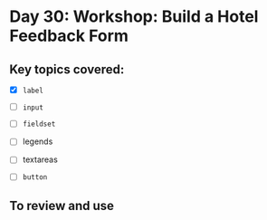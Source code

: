 # Day 30: Workshop: Build a Hotel Feedback Form

## Key topics covered:
- [x] `label`
- [ ] `input`
- [ ] `fieldset`
- [ ] legends
- [ ] textareas
- [ ] `button`


## To review and use 
